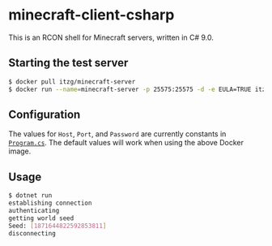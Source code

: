 # minecraft-client-csharp

This is an RCON shell for Minecraft servers, written in C# 9.0.

## Starting the test server

```bash
$ docker pull itzg/minecraft-server
$ docker run --name=minecraft-server -p 25575:25575 -d -e EULA=TRUE itzg/minecraft-server
```

## Configuration

The values for `Host`, `Port`, and `Password` are currently constants in [`Program.cs`](MinecraftClient/Program.cs). The default values will work when using the above Docker image.

## Usage

```bash
$ dotnet run
establishing connection
authenticating
getting world seed
Seed: [1871644822592853811]
disconnecting
```